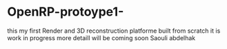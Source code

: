 OpenRP-protoype1-
=================

this my first Render and 3D reconstruction platforme built from scratch it is work in progress more detaill will be coming soon
Saouli abdelhak
